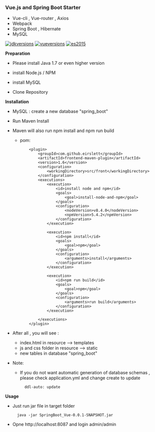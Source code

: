 ### Vue.js and Spring Boot Starter

- Vue-cli , Vue-router , Axios
- Webpack
- Spring Boot , Hibernate
- MySQL

[![jdkversions](https://img.shields.io/badge/Java-1.7%2B-yellow.svg)]()  [![vueversions](https://img.shields.io/badge/vue.js-2.2.x-brightgreen.svg)]()  [![es2015](https://img.shields.io/badge/ECMAScript-6-green.svg)]()

**Preparation**
- Please  install Java 1.7 or even higher version

- install Node.js / NPM

- install MySQL

- Clone Repository

**Installation**

- MySQL : create a new database "spring_boot"  

- Run Maven Install 

- Maven will also run npm install and npm run build 
  - pom:

		 	<plugin>
				<groupId>com.github.eirslett</groupId>
				<artifactId>frontend-maven-plugin</artifactId>
				<version>1.6</version>
				<configuration>
					<workingDirectory>src/front</workingDirectory>
				</configuration>
				<executions>
					<execution>
						<id>install node and npm</id>
						<goals>
							<goal>install-node-and-npm</goal>
						</goals>
						<configuration>
							<nodeVersion>v8.4.0</nodeVersion>
							<npmVersion>5.4.2</npmVersion>
						</configuration>
					</execution>

					<execution>
						<id>npm install</id>
						<goals>
							<goal>npm</goal>
						</goals>
						<configuration>
							<arguments>install</arguments>
						</configuration>
					</execution>

					<execution>
						<id>npm run build</id>
						<goals>
							<goal>npm</goal>
						</goals>
						<configuration>
							<arguments>run build</arguments>
						</configuration>
					</execution>

				</executions>
			</plugin>
- After all , you will see :
	- index.html in resource --> templates
	- js and css folder in resource --> static
	- new tables in database "spring_boot"

- Note: 
	- If you do not want automatic generation of database schemas , please check  application.yml and change create to update

			ddl-auto: update

**Usage**
- Just run jar file in target folder

		java -jar SpringBoot_Vue-0.0.1-SNAPSHOT.jar
- Opne http://localhost:8087 and login admin/admin

